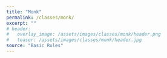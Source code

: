 ```yaml
---
title: "Monk"
permalink: /classes/monk/
excerpt: ""
# header:
#   overlay_image: /assets/images/classes/monk/header.png
#   teaser: /assets/images/classes/monk/header.jpg
source: "Basic Rules"
---
```

